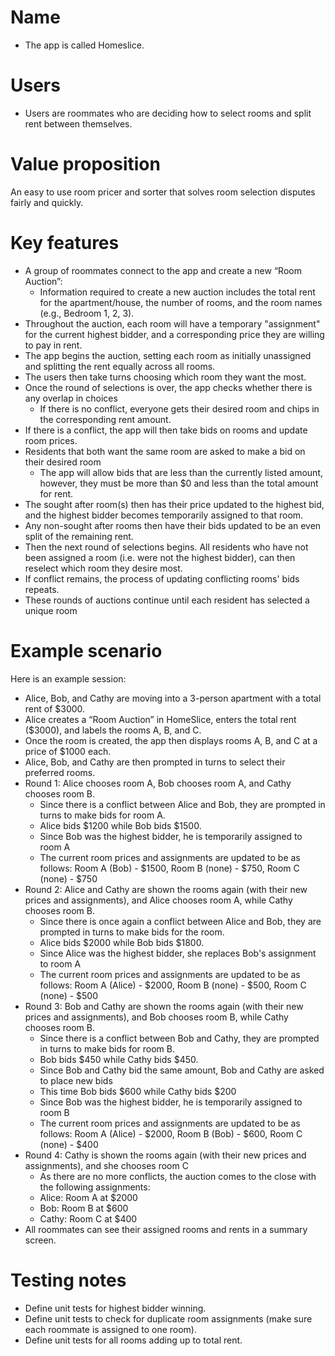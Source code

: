 # Name

- The app is called Homeslice.

# Users

- Users are roommates who are deciding how to select rooms and split rent between themselves.

# Value proposition

An easy to use room pricer and sorter that solves room selection disputes fairly and quickly.

# Key features

- A group of roommates connect to the app and create a new “Room Auction”:
  - Information required to create a new auction includes the total rent for the apartment/house, the number of rooms, and the room names (e.g., Bedroom 1, 2, 3).
- Throughout the auction, each room will have a temporary "assignment" for the current highest bidder, and a corresponding price they are willing to pay in rent.
- The app begins the auction, setting each room as initially unassigned and splitting the rent equally across all rooms.
- The users then take turns choosing which room they want the most.
- Once the round of selections is over, the app checks whether there is any overlap in choices
  - If there is no conflict, everyone gets their desired room and chips in the corresponding rent amount.
- If there is a conflict, the app will then take bids on rooms and update room prices.
- Residents that both want the same room are asked to make a bid on their desired room
  - The app will allow bids that are less than the currently listed amount, however, they must be more than $0 and less than the total amount for rent.
- The sought after room(s) then has their price updated to the highest bid, and the highest bidder becomes temporarily assigned to that room.
- Any non-sought after rooms then have their bids updated to be an even split of the remaining rent.
- Then the next round of selections begins. All residents who have not been assigned a room (i.e. were not the highest bidder), can then reselect which room they desire most. 
- If conflict remains, the process of updating conflicting rooms' bids repeats.
- These rounds of auctions continue until each resident has selected a unique room

# Example scenario

Here is an example session:

- Alice, Bob, and Cathy are moving into a 3-person apartment with a total rent of $3000.
- Alice creates a “Room Auction” in HomeSlice, enters the total rent ($3000), and labels the rooms A, B, and C.
- Once the room is created, the app then displays rooms A, B, and C at a price of $1000 each.
- Alice, Bob, and Cathy are then prompted in turns to select their preferred rooms.
- Round 1: Alice chooses room A, Bob chooses room A, and Cathy chooses room B.
  - Since there is a conflict between Alice and Bob, they are prompted in turns to make bids for room A.
  - Alice bids $1200 while Bob bids $1500.
  - Since Bob was the highest bidder, he is temporarily assigned to room A
  - The current room prices and assignments are updated to be as follows: Room A (Bob) - $1500, Room B (none) - $750, Room C (none) - $750
- Round 2: Alice and Cathy are shown the rooms again (with their new prices and assignments), and Alice chooses room A, while Cathy chooses room B.
  - Since there is once again a conflict between Alice and Bob, they are prompted in turns to make bids for the room.
  - Alice bids $2000 while Bob bids $1800.
  - Since Alice was the highest bidder, she replaces Bob's assignment to room A
  - The current room prices and assignments are updated to be as follows: Room A (Alice) - $2000, Room B (none) - $500, Room C (none) - $500
- Round 3: Bob and Cathy are shown the rooms again (with their new prices and assignments), and Bob chooses room B, while Cathy chooses room B.
  - Since there is a conflict between Bob and Cathy, they are prompted in turns to make bids for room B.
  - Bob bids $450 while Cathy bids $450.
  - Since Bob and Cathy bid the same amount, Bob and Cathy are asked to place new bids
  - This time Bob bids $600 while Cathy bids $200
  - Since Bob was the highest bidder, he is temporarily assigned to room B
  - The current room prices and assignments are updated to be as follows: Room A (Alice) - $2000, Room B (Bob) - $600, Room C (none) - $400
- Round 4: Cathy is shown the rooms again (with their new prices and assignments), and she chooses room C
  - As there are no more conflicts, the auction comes to the close with the following assignments:
  - Alice: Room A at $2000
  - Bob: Room B at $600
  - Cathy: Room C at $400
- All roommates can see their assigned rooms and rents in a summary screen.

# Testing notes
- Define unit tests for highest bidder winning.
- Define unit tests to check for duplicate room assignments (make sure each roommate is assigned to one room).
- Define unit tests for all rooms adding up to total rent.
